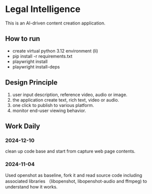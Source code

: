# Legal Intelligence
This is an AI-driven content creation application.

## How to run
- create virtual python 3.12 environment (li)
- pip install -r requirements.txt
- playwright install
- playwright install-deps

## Design Principle
1. user input description, reference video, audio or image.
2. the application create text, rich text, video or audio.
3. one click to publish to various platform.
4. monitor end-user viewing behavior.

## Work Daily
### 2024-12-10
clean up code base and start from capture web page contents.

### 2024-11-04
Used openshot as baseline, fork it and read source code including associated libraries （libopenshot, libopenshot-audio and ffmpeg) to understand how it works.